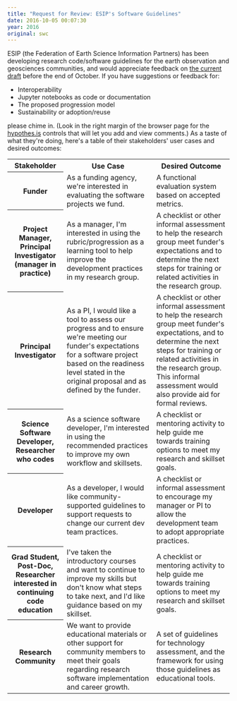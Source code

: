 ```yaml
---
title: "Request for Review: ESIP's Software Guidelines"
date: 2016-10-05 00:07:30
year: 2016
original: swc
---
```


ESIP (the Federation of Earth Science Information Partners) has been
developing research code/software guidelines for the earth observation
and geosciences communities, and would appreciate feedback on
[the current draft](https://esipfed.github.io/Software-Assessment-Guidelines/guidelines.html)
before the end of October.
If you have suggestions or feedback for:

*   Interoperability
*   Jupyter notebooks as code or documentation
*   The proposed progression model
*   Sustainability or adoption/reuse

please chime in.
(Look in the right margin of the browser page for the [hypothes.is](https://hypothes.is/) controls
that will let you add and view comments.)
As a taste of what they're doing,
here's a table of their stakeholders' user cases and desired outcomes:

<table class="centered">

<tr>
<th>Stakeholder</th>
<th>Use Case</th>
<th>Desired Outcome</th>
</tr>

<tr>
<th>Funder</th>
<td>As a funding agency, we're interested in evaluating the software projects we fund.</td>
<td>A functional evaluation system based on accepted metrics.</td>
</tr>

<tr>
<th>Project Manager, Principal Investigator (manager in practice)</th>
<td>As a manager, I'm interested in using the rubric/progression as a learning tool to help improve the development practices in my research group.</td>
<td>
A checklist or other informal assessment to help the research group meet 
funder's expectations and to determine the next steps for training or 
related activities in the research group.
</td>
</tr>

<tr>
<th>Principal Investigator</th>
<td>
As a PI, I would like a tool to assess our progress and to ensure we're 
meeting our funder's expectations for a software project based on the 
readiness level stated in the original proposal and as defined by the 
funder.
</td>
<td>
A checklist or other informal assessment to help the research group meet 
funder's expectations, and to determine the next steps for training or 
related activities in the research group. This informal assessment would also provide aid for formal reviews. 
</td>
</tr>

<tr>
<th>Science Software Developer, Researcher who codes</th>
<td>
As a science software developer, I'm interested in using the recommended practices to improve my own workflow and skillsets.
</td>
<td>
A checklist or mentoring activity to help guide me towards training options to meet my research and skillset goals.
</td>
</tr>

<tr>
<th>Developer</th>
<td>
As a developer, I would like community-supported guidelines to support requests to change our current dev team practices.
</td>
<td>
A checklist or informal assessment to encourage my manager or PI to allow the development team to adopt appropriate practices.
</td>
</tr>

<tr>
<th>Grad Student, Post-Doc, Researcher interested in continuing code education</th>
<td>
I've taken the introductory courses and want to continue to improve my 
skills but don't know what steps to take next, and I'd like guidance 
based on my skillset.
</td>
<td>
A checklist or mentoring activity to help guide me towards training options to meet my research and skillset goals.
</td>
</tr>

<tr>
<th>Research Community</th>
<td>
We want to provide educational materials or other support for community 
members to meet their goals regarding research software implementation 
and career growth.
</td>
<td>
A set of guidelines for technology assessment, and the framework for using those guidelines as educational tools.
</td>
</tr>
</table>
